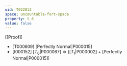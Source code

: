 ```yaml
---
uid: T022813
space: uncountable-fort-space
property: t_6
value: false
---
```

[[Proof]]

* [T000609] [Perfectly Normal|P000015]
* [I000152] [$T_6$|P000067] => ([$T_1$|P000002] + [Perfectly Normal|P000015])

